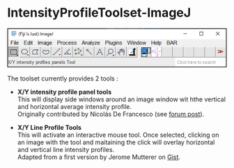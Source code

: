 # IntensityProfileToolset-ImageJ

![ImageJ toolbar](https://github.com/LauLauThom/IntensityProfileToolset-ImageJ/blob/main/ImageJ-toolbar.PNG)  

The toolset currently provides 2 tools : 

- __X/Y intensity profile panel tools__  
This will display side windows around an image window wit hthe vertical and horizontal average intensity profile.  
Originally contributed by Nicolás De Francesco (see [forum post](https://forum.image.sc/t/display-vertical-and-horizontal-intensity-profiles/59837/3)).

- __X/Y Line Profile Tools__  
This will activate an interactive mouse tool. Once selected, clicking on an image with the tool and maitaining the click will overlay horizontal and vertical line intensity profiles.   
Adapted from a first version by Jerome Mutterer on [Gist](https://gist.github.com/mutterer/d81b22739f2526640d8955dff46568fc).
